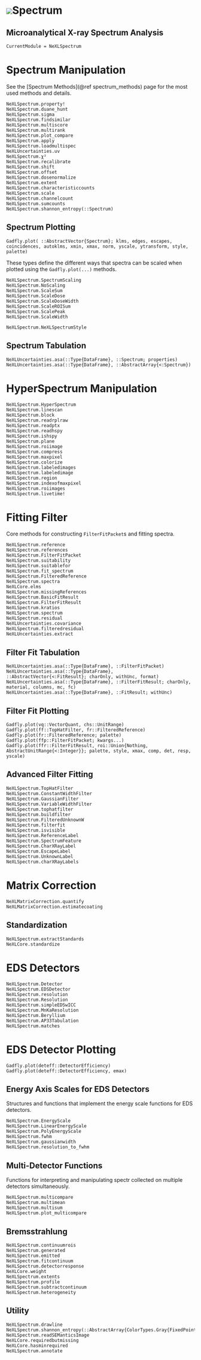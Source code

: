 # ![](NeXL_sm.png)Spectrum
## Microanalytical X-ray Spectrum Analysis
```@meta
CurrentModule = NeXLSpectrum
```

# Spectrum Manipulation
See the [Spectrum Methods](@ref spectrum_methods) page for the most used methods and details.
```@docs
NeXLSpectrum.property!
NeXLSpectrum.duane_hunt
NeXLSpectrum.sigma
NeXLSpectrum.findsimilar
NeXLSpectrum.multiscore
NeXLSpectrum.multirank 
NeXLSpectrum.plot_compare
NeXLSpectrum.apply
NeXLSpectrum.loadmultispec
NeXLUncertainties.uv
NeXLSpectrum.χ²
NeXLSpectrum.recalibrate
NeXLSpectrum.shift
NeXLSpectrum.offset
NeXLSpectrum.dosenormalize
NeXLSpectrum.extent
NeXLSpectrum.characteristiccounts
NeXLSpectrum.scale
NeXLSpectrum.channelcount
NeXLSpectrum.sumcounts
NeXLSpectrum.shannon_entropy(::Spectrum)
```

## Spectrum Plotting
```@docs
Gadfly.plot( ::AbstractVector{Spectrum}; klms, edges, escapes, coincidences, autoklms, xmin, xmax, norm, yscale, ytransform, style, palette)
```

These types define the different ways that spectra can be scaled when plotted
using the `Gadfly.plot(...)` methods.
```@docs
NeXLSpectrum.SpectrumScaling
NeXLSpectrum.NoScaling
NeXLSpectrum.ScaleSum
NeXLSpectrum.ScaleDose
NeXLSpectrum.ScaleDoseWidth
NeXLSpectrum.ScaleROISum
NeXLSpectrum.ScalePeak
NeXLSpectrum.ScaleWidth
```

```@docs
NeXLSpectrum.NeXLSpectrumStyle
```

## Spectrum Tabulation
```@docs
NeXLUncertainties.asa(::Type{DataFrame}, ::Spectrum; properties)
NeXLUncertainties.asa(::Type{DataFrame}, ::AbstractArray{<:Spectrum})
```

# HyperSpectrum Manipulation
```@docs
NeXLSpectrum.HyperSpectrum
NeXLSpectrum.linescan
NeXLSpectrum.block
NeXLSpectrum.readrplraw
NeXLSpectrum.readptx
NeXLSpectrum.readhspy
NeXLSpectrum.ishspy
NeXLSpectrum.plane
NeXLSpectrum.roiimage
NeXLSpectrum.compress
NeXLSpectrum.maxpixel
NeXLSpectrum.colorize
NeXLSpectrum.labeledimages
NeXLSpectrum.labeledimage
NeXLSpectrum.region
NeXLSpectrum.indexofmaxpixel
NeXLSpectrum.roiimages
NeXLSpectrum.livetime!
```

# Fitting Filter
Core methods for constructing `FilterFitPacket`s and fitting spectra.
```@docs
NeXLSpectrum.reference
NeXLSpectrum.references
NeXLSpectrum.FilterFitPacket
NeXLSpectrum.suitability
NeXLSpectrum.suitablefor
NeXLSpectrum.fit_spectrum
NeXLSpectrum.FilteredReference
NeXLSpectrum.spectra
NeXLCore.elms
NeXLSpectrum.missingReferences
NeXLSpectrum.BasicFitResult
NeXLSpectrum.FilterFitResult
NeXLSpectrum.kratios
NeXLSpectrum.spectrum
NeXLSpectrum.residual
NeXLUncertainties.covariance
NeXLSpectrum.filteredresidual
NeXLUncertainties.extract
```

## Filter Fit Tabulation
```@docs
NeXLUncertainties.asa(::Type{DataFrame}, ::FilterFitPacket)
NeXLUncertainties.asa(::Type{DataFrame}, ::AbstractVector{<:FitResult}; charOnly, withUnc, format)
NeXLUncertainties.asa(::Type{DataFrame}, ::FilterFitResult; charOnly, material, columns, mc, fc)
NeXLUncertainties.asa(::Type{DataFrame}, ::FitResult; withUnc)
```

## Filter Fit Plotting
```@docs
Gadfly.plot(vq::VectorQuant, chs::UnitRange)
Gadfly.plot(ff::TopHatFilter, fr::FilteredReference)
Gadfly.plot(fr::FilteredReference; palette) 
Gadfly.plot(ffp::FilterFitPacket; kwargs...)
Gadfly.plot(ffr::FilterFitResult, roi::Union{Nothing, AbstractUnitRange{<:Integer}}; palette, style, xmax, comp, det, resp, yscale)
```

## Advanced Filter Fitting
```@docs
NeXLSpectrum.TopHatFilter
NeXLSpectrum.ConstantWidthFilter
NeXLSpectrum.GaussianFilter
NeXLSpectrum.VariableWidthFilter
NeXLSpectrum.tophatfilter
NeXLSpectrum.buildfilter
NeXLSpectrum.FilteredUnknownW
NeXLSpectrum.filterfit
NeXLSpectrum.isvisible
NeXLSpectrum.ReferenceLabel
NeXLSpectrum.SpectrumFeature
NeXLSpectrum.CharXRayLabel
NeXLSpectrum.EscapeLabel
NeXLSpectrum.UnknownLabel
NeXLSpectrum.charXRayLabels
```

# Matrix Correction
```@docs
NeXLMatrixCorrection.quantify
NeXLMatrixCorrection.estimatecoating
```

## Standardization
```@docs
NeXLSpectrum.extractStandards
NeXLCore.standardize
```

# EDS Detectors
```@docs
NeXLSpectrum.Detector
NeXLSpectrum.EDSDetector
NeXLSpectrum.resolution
NeXLSpectrum.Resolution
NeXLSpectrum.simpleEDSwICC
NeXLSpectrum.MnKaResolution
NeXLSpectrum.Beryllium
NeXLSpectrum.AP33Tabulation
NeXLSpectrum.matches
```

# EDS Detector Plotting
```@docs
Gadfly.plot(deteff::DetectorEfficiency)
Gadfly.plot(deteff::DetectorEfficiency, emax)
```

## Energy Axis Scales for EDS Detectors
Structures and functions that implement the energy scale functions for EDS detectors.
```@docs
NeXLSpectrum.EnergyScale
NeXLSpectrum.LinearEnergyScale
NeXLSpectrum.PolyEnergyScale
NeXLSpectrum.fwhm
NeXLSpectrum.gaussianwidth
NeXLSpectrum.resolution_to_fwhm
```

## Multi-Detector Functions
Functions for interpreting and manipulating spectr collected on multiple detectors simultaneously.
```@docs
NeXLSpectrum.multicompare
NeXLSpectrum.multimean
NeXLSpectrum.multisum
NeXLSpectrum.plot_multicompare
```

## Bremsstrahlung
```@docs
NeXLSpectrum.continuumrois
NeXLSpectrum.generated
NeXLSpectrum.emitted
NeXLSpectrum.fitcontinuum
NeXLSpectrum.detectorresponse
NeXLCore.weight
NeXLSpectrum.extents
NeXLSpectrum.profile
NeXLSpectrum.subtractcontinuum
NeXLSpectrum.heterogeneity
```

## Utility
```@docs
NeXLSpectrum.drawline
NeXLSpectrum.shannon_entropy(::AbstractArray{ColorTypes.Gray{FixedPointNumbers.N0f8}})
NeXLSpectrum.readSEManticsImage
NeXLCore.requiredbutmissing
NeXLCore.hasminrequired
NeXLSpectrum.annotate
```